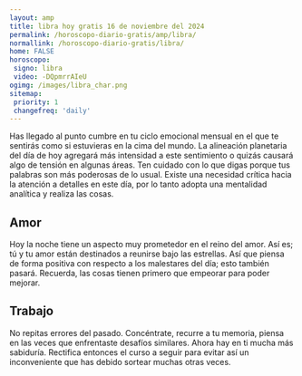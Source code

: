 ```yaml
---
layout: amp
title: libra hoy gratis 16 de noviembre del 2024 
permalink: /horoscopo-diario-gratis/amp/libra/
normallink: /horoscopo-diario-gratis/libra/
home: FALSE
horoscopo:
 signo: libra
 video: -DQpmrrAIeU
ogimg: /images/libra_char.png
sitemap:
 priority: 1
 changefreq: 'daily'
---
```



Has llegado al punto cumbre en tu ciclo emocional mensual en el que te sentirás como si estuvieras en la cima del mundo. La alineación planetaria del día de hoy agregará más intensidad a este sentimiento o quizás causará algo de tensión en algunas áreas. Ten cuidado con lo que digas porque tus palabras son más poderosas de lo usual. Existe una necesidad crítica hacia la  atención a detalles en este día, por lo tanto adopta una mentalidad analítica y realiza las cosas.

## Amor

Hoy la noche tiene un aspecto muy prometedor en el reino del amor. Así es; tú y tu amor están destinados a reunirse bajo las estrellas. Así que piensa de forma positiva con respecto a los malestares del día; esto también pasará. Recuerda, las cosas tienen primero que empeorar para poder mejorar.

## Trabajo

No repitas errores del pasado. Concéntrate, recurre a tu memoria, piensa en las veces que enfrentaste desafíos similares. Ahora hay en ti mucha más sabiduría. Rectifica entonces el curso a seguir para evitar así un inconveniente que has debido sortear muchas otras veces.